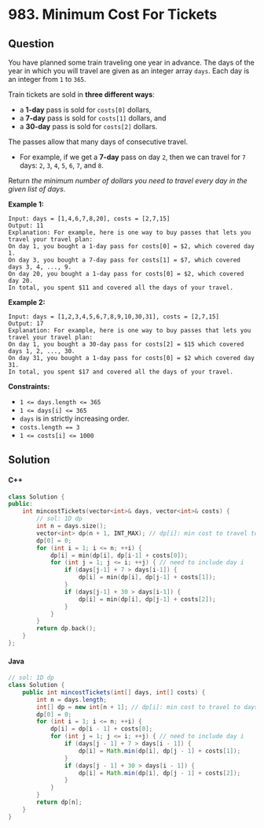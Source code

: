 # 983. Minimum Cost For Tickets

## Question

You have planned some train traveling one year in advance. The days of the year in which you will travel are given as an integer array `days`. Each day is an integer from `1` to `365`.

Train tickets are sold in **three different ways**:

* a **1-day** pass is sold for `costs[0]` dollars,
* a **7-day** pass is sold for `costs[1]` dollars, and
* a **30-day** pass is sold for `costs[2]` dollars.

The passes allow that many days of consecutive travel.

* For example, if we get a **7-day** pass on day `2`, then we can travel for `7` days: `2`, `3`, `4`, `5`, `6`, `7`, and `8`.

Return _the minimum number of dollars you need to travel every day in the given list of days_.

**Example 1:**

```
Input: days = [1,4,6,7,8,20], costs = [2,7,15]
Output: 11
Explanation: For example, here is one way to buy passes that lets you travel your travel plan:
On day 1, you bought a 1-day pass for costs[0] = $2, which covered day 1.
On day 3, you bought a 7-day pass for costs[1] = $7, which covered days 3, 4, ..., 9.
On day 20, you bought a 1-day pass for costs[0] = $2, which covered day 20.
In total, you spent $11 and covered all the days of your travel.
```

**Example 2:**

```
Input: days = [1,2,3,4,5,6,7,8,9,10,30,31], costs = [2,7,15]
Output: 17
Explanation: For example, here is one way to buy passes that lets you travel your travel plan:
On day 1, you bought a 30-day pass for costs[2] = $15 which covered days 1, 2, ..., 30.
On day 31, you bought a 1-day pass for costs[0] = $2 which covered day 31.
In total, you spent $17 and covered all the days of your travel.
```

**Constraints:**

* `1 <= days.length <= 365`
* `1 <= days[i] <= 365`
* `days` is in strictly increasing order.
* `costs.length == 3`
* `1 <= costs[i] <= 1000`

## Solution

#### C++

```cpp
class Solution {
public:
    int mincostTickets(vector<int>& days, vector<int>& costs) {
        // sol: 1D dp
        int n = days.size();
        vector<int> dp(n + 1, INT_MAX); // dp[i]: min cost to travel to day i
        dp[0] = 0;
        for (int i = 1; i <= n; ++i) {
            dp[i] = min(dp[i], dp[i-1] + costs[0]);
            for (int j = 1; j <= i; ++j) { // need to include day i
                if (days[j-1] + 7 > days[i-1]) {
                    dp[i] = min(dp[i], dp[j-1] + costs[1]);
                }
                if (days[j-1] + 30 > days[i-1]) {
                    dp[i] = min(dp[i], dp[j-1] + costs[2]);
                }
            }
        }
        return dp.back();
    }
};
```

#### Java

```java
// sol: 1D dp
class Solution {
    public int mincostTickets(int[] days, int[] costs) {
        int n = days.length;
        int[] dp = new int[n + 1]; // dp[i]: min cost to travel to days[i - 1]
        dp[0] = 0;
        for (int i = 1; i <= n; ++i) {
            dp[i] = dp[i - 1] + costs[0];
            for (int j = 1; j <= i; ++j) { // need to include day i
                if (days[j - 1] + 7 > days[i - 1]) {
                    dp[i] = Math.min(dp[i], dp[j - 1] + costs[1]);
                }
                if (days[j - 1] + 30 > days[i - 1]) {
                    dp[i] = Math.min(dp[i], dp[j - 1] + costs[2]);
                }
            }
        }
        return dp[n];
    }
}
```
